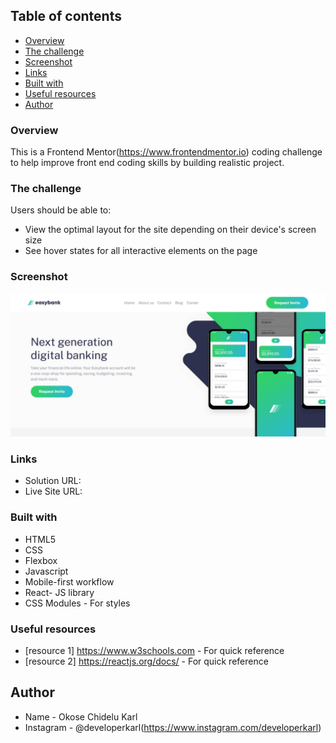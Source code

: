 ## Table of contents

  - [Overview](#overview)
  - [The challenge](#the-challenge)
  - [Screenshot](#screenshot)
  - [Links](#links)
  - [Built with](#built-with)
  - [Useful resources](#useful-resources)
  - [Author](#author)


### Overview
This is a Frontend Mentor(https://www.frontendmentor.io) coding challenge to help improve front end coding skills by building realistic project.


### The challenge

Users should be able to:

- View the optimal layout for the site depending on their device's screen size
- See hover states for all interactive elements on the page

### Screenshot

![](./screenshot.jpg)

### Links

- Solution URL:
- Live Site URL: 


### Built with

- HTML5
- CSS
- Flexbox
- Javascript
- Mobile-first workflow
- React- JS library
- CSS Modules - For styles


### Useful resources

- [resource 1] https://www.w3schools.com - For quick reference
- [resource 2] https://reactjs.org/docs/ - For quick reference


## Author

- Name - Okose Chidelu Karl
- Instagram - @developerkarl(https://www.instagram.com/developerkarl)

